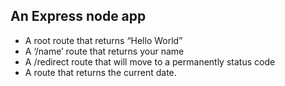 ## An Express node app

- A root route that returns “Hello World”
- A ‘/name’ route that returns your name
- A /redirect route that will move to a permanently status code
- A route that returns the current date. 
